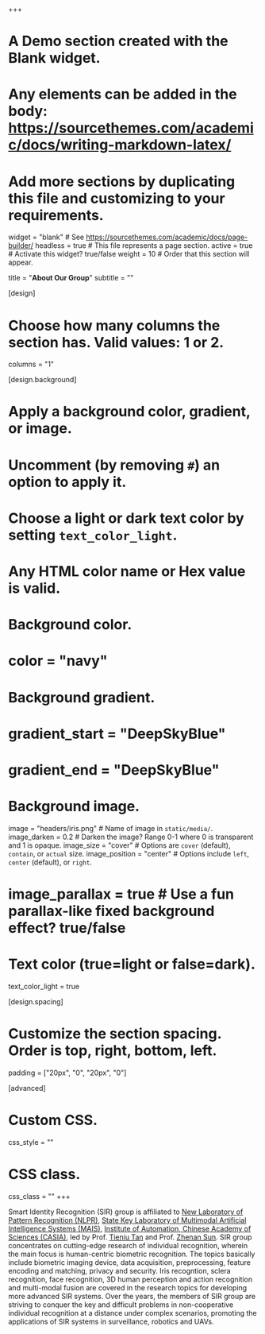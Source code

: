 +++
# A Demo section created with the Blank widget.
# Any elements can be added in the body: https://sourcethemes.com/academic/docs/writing-markdown-latex/
# Add more sections by duplicating this file and customizing to your requirements.

widget = "blank"  # See https://sourcethemes.com/academic/docs/page-builder/
headless = true  # This file represents a page section.
active = true  # Activate this widget? true/false
weight = 10  # Order that this section will appear.

title = "**About Our Group**"
subtitle = ""

[design]
  # Choose how many columns the section has. Valid values: 1 or 2.
   columns = "1"

[design.background]
  # Apply a background color, gradient, or image.
  #   Uncomment (by removing `#`) an option to apply it.
  #   Choose a light or dark text color by setting `text_color_light`.
  #   Any HTML color name or Hex value is valid.

  # Background color.
  # color = "navy"
  
  # Background gradient.
  # gradient_start = "DeepSkyBlue"
  # gradient_end = "DeepSkyBlue"
  
  # Background image.
   image = "headers/iris.png"   # Name of image in `static/media/`.
   image_darken = 0.2  # Darken the image? Range 0-1 where 0 is transparent and 1 is opaque.
   image_size = "cover"  #  Options are `cover` (default), `contain`, or `actual` size.
   image_position = "center"  # Options include `left`, `center` (default), or `right`.
   # image_parallax = true  # Use a fun parallax-like fixed background effect? true/false

  # Text color (true=light or false=dark).
  text_color_light = true

[design.spacing]
  # Customize the section spacing. Order is top, right, bottom, left.
  padding = ["20px", "0", "20px", "0"]

[advanced]
 # Custom CSS. 
 css_style = ""
 
 # CSS class.
 css_class = ""
+++

Smart Identity Recognition (SIR) group is affiliated to [New Laboratory of Pattern Recognition (NLPR)](http://www.cripac.ia.ac.cn/CN/model/index.htm), [State Key Laboratory of Multimodal Artificial Intelligence Systems (MAIS)](https://mais.ia.ac.cn/), [Institute of Automation, Chinese Academy of Sciences (CASIA)](http://www.ia.cas.cn/), led by Prof. [Tieniu Tan](http://cripac.ia.ac.cn/en/EN/column/item80.shtml) and Prof. [Zhenan Sun](http://cripac.ia.ac.cn/en/EN/column/item110.shtml). SIR group concentrates on cutting-edge research of individual recognition, wherein the main focus is human-centric biometric recognition. The topics basically include biometric imaging device, data acquisition,  preprocessing, feature encoding and matching, privacy and security. Iris recogntion, sclera recognition, face recognition, 3D human perception and action recognition and multi-modal fusion are covered in the research topics for developing more advanced SIR systems. Over the years, the members of SIR group are striving to conquer the key and difficult problems in non-cooperative individual recognition at a distance under complex scenarios, promoting the applications of SIR systems in surveillance, robotics and UAVs.

